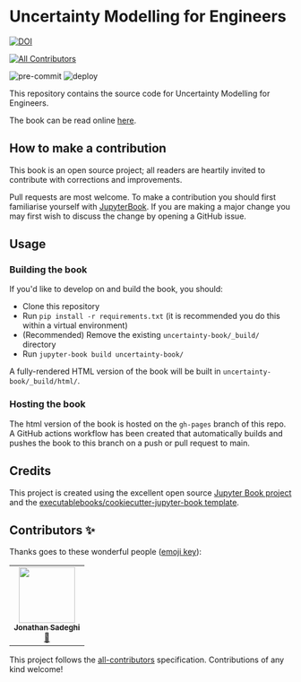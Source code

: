 # Uncertainty Modelling for Engineers
[![DOI](https://zenodo.org/badge/334695748.svg)](https://zenodo.org/badge/latestdoi/334695748)
<!-- ALL-CONTRIBUTORS-BADGE:START - Do not remove or modify this section -->
[![All Contributors](https://img.shields.io/badge/all_contributors-1-orange.svg?style=flat-square)](#contributors-)
<!-- ALL-CONTRIBUTORS-BADGE:END -->
![pre-commit](https://github.com/uncertainty-for-engineers/uncertainty-modelling-for-engineers/workflows/pre-commit/badge.svg?branch=main)
![deploy](https://github.com/uncertainty-for-engineers/uncertainty-modelling-for-engineers/workflows/deploy/badge.svg?branch=main)

This repository contains the source code for Uncertainty Modelling for Engineers.

The book can be read online [here](https://uncertainty-for-engineers.github.io/uncertainty-modelling-for-engineers/).

## How to make a contribution

This book is an open source project; all readers are heartily invited to contribute with corrections and improvements.

Pull requests are most welcome.
To make a contribution you should first familiarise yourself with [JupyterBook](https://jupyterbook.org).
If you are making a major change you may first wish to discuss the change by opening a GitHub issue.

## Usage

### Building the book

If you'd like to develop on and build the book, you should:

- Clone this repository
- Run `pip install -r requirements.txt` (it is recommended you do this within a virtual environment)
- (Recommended) Remove the existing `uncertainty-book/_build/` directory
- Run `jupyter-book build uncertainty-book/`

A fully-rendered HTML version of the book will be built in `uncertainty-book/_build/html/`.

### Hosting the book

The html version of the book is hosted on the `gh-pages` branch of this repo. A GitHub actions workflow has been created that automatically builds and pushes the book to this branch on a push or pull request to main.

## Credits

This project is created using the excellent open source [Jupyter Book project](https://jupyterbook.org/) and the [executablebooks/cookiecutter-jupyter-book template](https://github.com/executablebooks/cookiecutter-jupyter-book).

## Contributors ✨

Thanks goes to these wonderful people ([emoji key](https://allcontributors.org/docs/en/emoji-key)):

<!-- ALL-CONTRIBUTORS-LIST:START - Do not remove or modify this section -->
<!-- prettier-ignore-start -->
<!-- markdownlint-disable -->
<table>
  <tr>
    <td align="center"><a href="https://jcsadeghi.github.io/"><img src="https://avatars.githubusercontent.com/u/23333857?v=4?s=100" width="100px;" alt=""/><br /><sub><b>Jonathan Sadeghi</b></sub></a><br /><a href="https://github.com/uncertainty-for-engineers/uncertainty-modelling-for-engineers/commits?author=JCSadeghi" title="Documentation">📖</a></td>
  </tr>
</table>

<!-- markdownlint-restore -->
<!-- prettier-ignore-end -->

<!-- ALL-CONTRIBUTORS-LIST:END -->

This project follows the [all-contributors](https://github.com/all-contributors/all-contributors) specification. Contributions of any kind welcome!